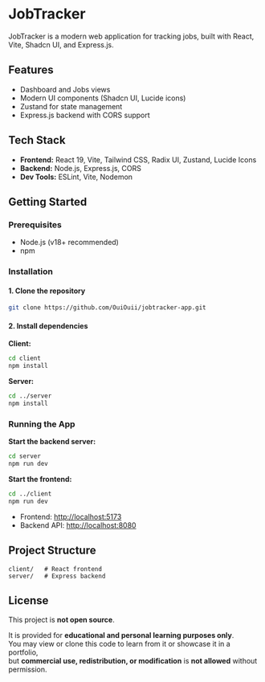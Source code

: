 # JobTracker

JobTracker is a modern web application for tracking jobs, built with React, Vite, Shadcn UI, and Express.js.

## Features

- Dashboard and Jobs views
- Modern UI components (Shadcn UI, Lucide icons)
- Zustand for state management
- Express.js backend with CORS support

## Tech Stack

- **Frontend:** React 19, Vite, Tailwind CSS, Radix UI, Zustand, Lucide Icons
- **Backend:** Node.js, Express.js, CORS
- **Dev Tools:** ESLint, Vite, Nodemon

## Getting Started

### Prerequisites

- Node.js (v18+ recommended)
- npm

### Installation

#### 1. Clone the repository

```sh
git clone https://github.com/OuiOuii/jobtracker-app.git
```

#### 2. Install dependencies

**Client:**
```sh
cd client
npm install
```

**Server:**
```sh
cd ../server
npm install
```

### Running the App

**Start the backend server:**
```sh
cd server
npm run dev
```

**Start the frontend:**
```sh
cd ../client
npm run dev
```

- Frontend: [http://localhost:5173](http://localhost:5173)
- Backend API: [http://localhost:8080](http://localhost:8080)

## Project Structure

```
client/   # React frontend
server/   # Express backend
```

## License

This project is **not open source**.

It is provided for **educational and personal learning purposes only**.  
You may view or clone this code to learn from it or showcase it in a portfolio,  
but **commercial use, redistribution, or modification** is **not allowed** without permission.